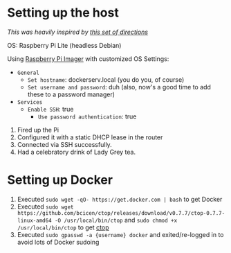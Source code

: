 # Setting up the host

*This was heavily inspired by [this set of directions](https://github.com/DoTheEvo/selfhosted-apps-docker/tree/master/beginners-speedrun-selfhosting)*

OS: Raspberry Pi Lite (headless Debian)

Using [Raspberry Pi Imager](https://www.raspberrypi.com/software/) with customized OS Settings:
- `General` 
    - `Set hostname`: dockerserv.local (you do you, of course)
    - `Set username and password`: duh (also, now's a good time to add these to a password manager)
- `Services`
    - `Enable SSH`: true
        - `Use password authentication`: true

1. Fired up the Pi
1. Configured it with a static DHCP lease in the router
1. Connected via SSH successfully.
1. Had a celebratory drink of Lady Grey tea.

# Setting up Docker
1. Executed `sudo wget -qO- https://get.docker.com | bash` to get Docker
1. Executed `sudo wget https://github.com/bcicen/ctop/releases/download/v0.7.7/ctop-0.7.7-linux-amd64 -O /usr/local/bin/ctop` and `sudo chmod +x /usr/local/bin/ctop` to get [ctop](https://github.com/bcicen/ctop)
1. Executed `sudo gpasswd -a {username} docker` and exited/re-logged in to avoid lots of Docker sudoing




